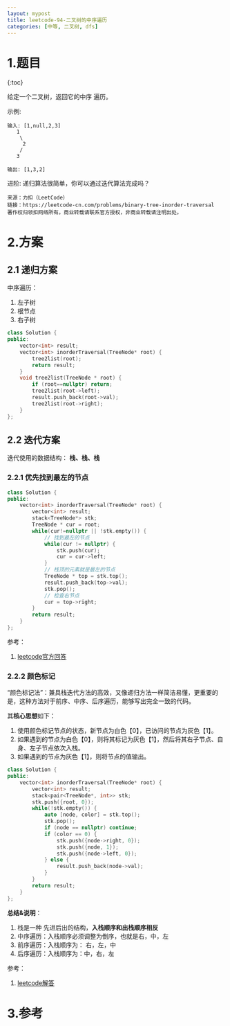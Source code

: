 ```yaml
---
layout: mypost
title: leetcode-94-二叉树的中序遍历
categories: [中等, 二叉树, dfs]
---
```

# 1.题目
{:toc}

给定一个二叉树，返回它的中序 遍历。

示例:
```
输入: [1,null,2,3]
   1
    \
     2
    /
   3

输出: [1,3,2]
```

进阶: 递归算法很简单，你可以通过迭代算法完成吗？

```
来源：力扣（LeetCode）
链接：https://leetcode-cn.com/problems/binary-tree-inorder-traversal
著作权归领扣网络所有。商业转载请联系官方授权，非商业转载请注明出处。
```
# 2.方案
## 2.1 递归方案

中序遍历：
1. 左子树
2. 根节点
3. 右子树

```cpp
class Solution {
public:
    vector<int> result;
    vector<int> inorderTraversal(TreeNode* root) {
        tree2list(root);
        return result;
    }
    void tree2list(TreeNode * root) {
        if (root==nullptr) return;
        tree2list(root->left);
        result.push_back(root->val);
        tree2list(root->right);
    }
};
```

## 2.2 迭代方案

迭代使用的数据结构： **栈、栈、栈**

### 2.2.1 优先找到最左的节点

```cpp
class Solution {
public:
    vector<int> inorderTraversal(TreeNode* root) {
        vector<int> result;
        stack<TreeNode*> stk;
        TreeNode * cur = root;
        while(cur!=nullptr || !stk.empty()) {
            // 找到最左的节点
            while(cur != nullptr) {
                stk.push(cur);
                cur = cur->left;
            }
            // 栈顶的元素就是最左的节点
            TreeNode * top = stk.top();
            result.push_back(top->val);
            stk.pop();
            // 检查右节点
            cur = top->right;
        }
        return result;
    }
};
```

参考：
1. [leetcode官方回答](https://leetcode-cn.com/problems/binary-tree-inorder-traversal/solution/er-cha-shu-de-zhong-xu-bian-li-by-leetcode-solutio/)

### 2.2.2 颜色标记

“颜色标记法”：兼具栈迭代方法的高效，又像递归方法一样简洁易懂，更重要的是，这种方法对于前序、中序、后序遍历，能够写出完全一致的代码。

其**核心思想**如下：

1. 使用颜色标记节点的状态，新节点为白色【0】，已访问的节点为灰色【1】。
2. 如果遇到的节点为白色【0】，则将其标记为灰色【1】，然后将其右子节点、自身、左子节点依次入栈。
3. 如果遇到的节点为灰色【1】，则将节点的值输出。

```cpp
class Solution {
public:
    vector<int> inorderTraversal(TreeNode* root) {
        vector<int> result;
        stack<pair<TreeNode*, int>> stk;
        stk.push({root, 0});
        while(!stk.empty()) {
            auto [node, color] = stk.top();
            stk.pop();
            if (node == nullptr) continue;
            if (color == 0) {
                stk.push({node->right, 0});
                stk.push({node, 1});
                stk.push({node->left, 0});
            } else {
                result.push_back(node->val);
            }
        }
        return result;
    }
};
```

**总结&说明**：

1. 栈是一种 先进后出的结构，**入栈顺序和出栈顺序相反**
2. 中序遍历：入栈顺序必须调整为倒序，也就是右，中，左
3. 前序遍历：入栈顺序为： 右，左，中
4. 后序遍历：入栈顺序为：中，右，左

参考：
1. [leetcode解答](https://leetcode-cn.com/problems/binary-tree-inorder-traversal/solution/yan-se-biao-ji-fa-yi-chong-tong-yong-qie-jian-ming/)

# 3.参考
